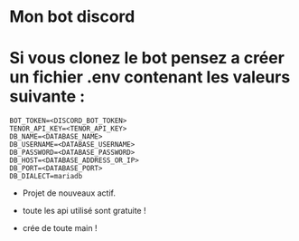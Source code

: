 # Mon bot discord

# Si vous clonez le bot pensez a créer un fichier .env contenant les valeurs suivante : 

```env
BOT_TOKEN=<DISCORD_BOT_TOKEN>
TENOR_API_KEY=<TENOR_API_KEY>
DB_NAME=<DATABASE_NAME>
DB_USERNAME=<DATABASE_USERNAME>
DB_PASSWORD=<DATABASE_PASSWORD>
DB_HOST=<DATABASE_ADDRESS_OR_IP>
DB_PORT=<DATABASE_PORT>
DB_DIALECT=mariadb
```

  - Projet de nouveaux actif.

  - toute les api utilisé sont gratuite !
  - crée de toute main !
